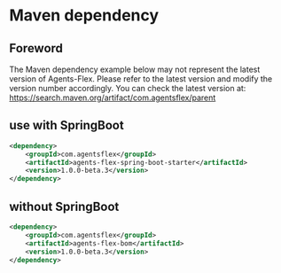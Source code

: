 # Maven dependency

## Foreword

The Maven dependency example below may not represent the latest version of Agents-Flex. Please refer to the latest version and modify the version number accordingly.
You can check the latest version at: https://search.maven.org/artifact/com.agentsflex/parent


## use with SpringBoot

```xml
<dependency>
    <groupId>com.agentsflex</groupId>
    <artifactId>agents-flex-spring-boot-starter</artifactId>
    <version>1.0.0-beta.3</version>
</dependency>
```


## without SpringBoot

```xml
<dependency>
    <groupId>com.agentsflex</groupId>
    <artifactId>agents-flex-bom</artifactId>
    <version>1.0.0-beta.3</version>
</dependency>
```
